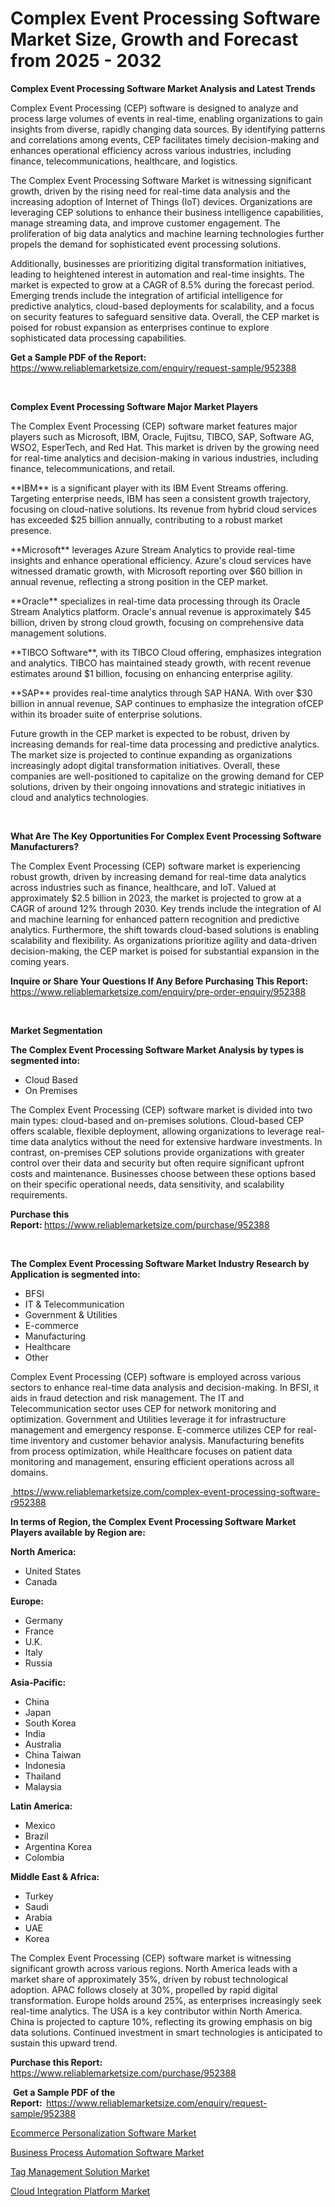 <p><h1>Complex Event Processing Software Market Size, Growth and Forecast from 2025 - 2032</h1></p><p><strong>Complex Event Processing Software Market Analysis and Latest Trends</strong></p>
<p><p>Complex Event Processing (CEP) software is designed to analyze and process large volumes of events in real-time, enabling organizations to gain insights from diverse, rapidly changing data sources. By identifying patterns and correlations among events, CEP facilitates timely decision-making and enhances operational efficiency across various industries, including finance, telecommunications, healthcare, and logistics.</p><p>The Complex Event Processing Software Market is witnessing significant growth, driven by the rising need for real-time data analysis and the increasing adoption of Internet of Things (IoT) devices. Organizations are leveraging CEP solutions to enhance their business intelligence capabilities, manage streaming data, and improve customer engagement. The proliferation of big data analytics and machine learning technologies further propels the demand for sophisticated event processing solutions.</p><p>Additionally, businesses are prioritizing digital transformation initiatives, leading to heightened interest in automation and real-time insights. The market is expected to grow at a CAGR of 8.5% during the forecast period. Emerging trends include the integration of artificial intelligence for predictive analytics, cloud-based deployments for scalability, and a focus on security features to safeguard sensitive data. Overall, the CEP market is poised for robust expansion as enterprises continue to explore sophisticated data processing capabilities.</p></p>
<p><strong>Get a Sample PDF of the Report:&nbsp;</strong> <a href="https://www.reliablemarketsize.com/enquiry/request-sample/952388?utm_campaign=1879&utm_medium=2&utm_source=Github&utm_content=ia&utm_term=06032025&utm_id=complex-event-processing-software">https://www.reliablemarketsize.com/enquiry/request-sample/952388</a></p>
<p>&nbsp;</p>
<p><strong>Complex Event Processing Software Major Market Players</strong></p>
<p><p>The Complex Event Processing (CEP) software market features major players such as Microsoft, IBM, Oracle, Fujitsu, TIBCO, SAP, Software AG, WSO2, EsperTech, and Red Hat. This market is driven by the growing need for real-time analytics and decision-making in various industries, including finance, telecommunications, and retail.</p><p>**IBM** is a significant player with its IBM Event Streams offering. Targeting enterprise needs, IBM has seen a consistent growth trajectory, focusing on cloud-native solutions. Its revenue from hybrid cloud services has exceeded $25 billion annually, contributing to a robust market presence.</p><p>**Microsoft** leverages Azure Stream Analytics to provide real-time insights and enhance operational efficiency. Azure's cloud services have witnessed dramatic growth, with Microsoft reporting over $60 billion in annual revenue, reflecting a strong position in the CEP market.</p><p>**Oracle** specializes in real-time data processing through its Oracle Stream Analytics platform. Oracle's annual revenue is approximately $45 billion, driven by strong cloud growth, focusing on comprehensive data management solutions.</p><p>**TIBCO Software**, with its TIBCO Cloud offering, emphasizes integration and analytics. TIBCO has maintained steady growth, with recent revenue estimates around $1 billion, focusing on enhancing enterprise agility.</p><p>**SAP** provides real-time analytics through SAP HANA. With over $30 billion in annual revenue, SAP continues to emphasize the integration ofCEP within its broader suite of enterprise solutions.</p><p>Future growth in the CEP market is expected to be robust, driven by increasing demands for real-time data processing and predictive analytics. The market size is projected to continue expanding as organizations increasingly adopt digital transformation initiatives. Overall, these companies are well-positioned to capitalize on the growing demand for CEP solutions, driven by their ongoing innovations and strategic initiatives in cloud and analytics technologies.</p></p>
<p>&nbsp;</p>
<p><strong>What Are The Key Opportunities For Complex Event Processing Software Manufacturers?</strong></p>
<p><p>The Complex Event Processing (CEP) software market is experiencing robust growth, driven by increasing demand for real-time data analytics across industries such as finance, healthcare, and IoT. Valued at approximately $2.5 billion in 2023, the market is projected to grow at a CAGR of around 12% through 2030. Key trends include the integration of AI and machine learning for enhanced pattern recognition and predictive analytics. Furthermore, the shift towards cloud-based solutions is enabling scalability and flexibility. As organizations prioritize agility and data-driven decision-making, the CEP market is poised for substantial expansion in the coming years.</p></p>
<p><strong>Inquire or Share Your Questions If Any Before Purchasing This Report:</strong> <a href="https://www.reliablemarketsize.com/enquiry/pre-order-enquiry/952388?utm_campaign=1879&utm_medium=2&utm_source=Github&utm_content=ia&utm_term=06032025&utm_id=complex-event-processing-software">https://www.reliablemarketsize.com/enquiry/pre-order-enquiry/952388</a></p>
<p>&nbsp;</p>
<p><strong>Market Segmentation</strong></p>
<p><strong>The Complex Event Processing Software Market Analysis by types is segmented into:</strong></p>
<p><ul><li>Cloud Based</li><li>On Premises</li></ul></p>
<p><p>The Complex Event Processing (CEP) software market is divided into two main types: cloud-based and on-premises solutions. Cloud-based CEP offers scalable, flexible deployment, allowing organizations to leverage real-time data analytics without the need for extensive hardware investments. In contrast, on-premises CEP solutions provide organizations with greater control over their data and security but often require significant upfront costs and maintenance. Businesses choose between these options based on their specific operational needs, data sensitivity, and scalability requirements.</p></p>
<p><strong>Purchase this Report:&nbsp;</strong><a href="https://www.reliablemarketsize.com/purchase/952388?utm_campaign=1879&utm_medium=2&utm_source=Github&utm_content=ia&utm_term=06032025&utm_id=complex-event-processing-software">https://www.reliablemarketsize.com/purchase/952388</a></p>
<p>&nbsp;</p>
<p><strong>The Complex Event Processing Software Market Industry Research by Application is segmented into:</strong></p>
<p><ul><li>BFSI</li><li>IT & Telecommunication</li><li>Government & Utilities</li><li>E-commerce</li><li>Manufacturing</li><li>Healthcare</li><li>Other</li></ul></p>
<p><p>Complex Event Processing (CEP) software is employed across various sectors to enhance real-time data analysis and decision-making. In BFSI, it aids in fraud detection and risk management. The IT and Telecommunication sector uses CEP for network monitoring and optimization. Government and Utilities leverage it for infrastructure management and emergency response. E-commerce utilizes CEP for real-time inventory and customer behavior analysis. Manufacturing benefits from process optimization, while Healthcare focuses on patient data monitoring and management, ensuring efficient operations across all domains.</p></p>
<p><a href="https://www.reliablemarketsize.com/complex-event-processing-software-r952388?utm_campaign=1879&utm_medium=2&utm_source=Github&utm_content=ia&utm_term=06032025&utm_id=complex-event-processing-software">&nbsp;https://www.reliablemarketsize.com/complex-event-processing-software-r952388</a></p>
<p><strong>In terms of Region, the Complex Event Processing Software Market Players available by Region are:</strong></p>
<p>
    <p> <strong> North America: </strong>
        <ul>
            <li>United States</li>
            <li>Canada</li>
        </ul>
        </p> 
    <p> <strong> Europe: </strong>
        <ul>
            <li>Germany</li>
            <li>France</li>
            <li>U.K.</li>
            <li>Italy</li>
            <li>Russia</li>
        </ul>
        </p> 
    <p> <strong> Asia-Pacific: </strong>
        <ul>
            <li>China</li>
            <li>Japan</li>
            <li>South Korea</li>
            <li>India</li>
            <li>Australia</li>
            <li>China Taiwan</li>
            <li>Indonesia</li>
            <li>Thailand</li>
            <li>Malaysia</li>
        </ul>
        </p> 
    <p> <strong> Latin America: </strong>
        <ul>
            <li>Mexico</li>
            <li>Brazil</li>
            <li>Argentina Korea</li>
            <li>Colombia</li>
        </ul>
        </p> 
    <p> <strong> Middle East & Africa: </strong>
        <ul>
            <li>Turkey</li>
            <li>Saudi</li>
            <li>Arabia</li>
            <li>UAE</li>
            <li>Korea</li>
        </ul>
    </p>
    </p>
<p><p>The Complex Event Processing (CEP) software market is witnessing significant growth across various regions. North America leads with a market share of approximately 35%, driven by robust technological adoption. APAC follows closely at 30%, propelled by rapid digital transformation. Europe holds around 25%, as enterprises increasingly seek real-time analytics. The USA is a key contributor within North America. China is projected to capture 10%, reflecting its growing emphasis on big data solutions. Continued investment in smart technologies is anticipated to sustain this upward trend.</p></p>
<p><strong>Purchase this Report: </strong><a href="https://www.reliablemarketsize.com/purchase/952388?utm_campaign=1879&utm_medium=2&utm_source=Github&utm_content=ia&utm_term=06032025&utm_id=complex-event-processing-software">https://www.reliablemarketsize.com/purchase/952388</a></p>
<p>&nbsp;<strong>Get a Sample PDF of the Report:&nbsp;&nbsp;</strong><a href="https://www.reliablemarketsize.com/enquiry/request-sample/952388?utm_campaign=1879&utm_medium=2&utm_source=Github&utm_content=ia&utm_term=06032025&utm_id=complex-event-processing-software">https://www.reliablemarketsize.com/enquiry/request-sample/952388</a></p>
<p><strong></strong></p>
<p><p><a href="https://github.com/budenhanelfc/Market-Research-Report-List-1/blob/main/ecommerce-personalization-software-market.md?utm_campaign=1879&utm_medium=2&utm_source=Github&utm_content=ia&utm_term=06032025&utm_id=complex-event-processing-software">Ecommerce Personalization Software Market</a></p><p><a href="https://github.com/cagleplittrw/Market-Research-Report-List-1/blob/main/business-process-automation-software-market.md?utm_campaign=1879&utm_medium=2&utm_source=Github&utm_content=ia&utm_term=06032025&utm_id=complex-event-processing-software">Business Process Automation Software Market</a></p><p><a href="https://github.com/dahcheeviola/Market-Research-Report-List-1/blob/main/tag-management-solution-market.md?utm_campaign=1879&utm_medium=2&utm_source=Github&utm_content=ia&utm_term=06032025&utm_id=complex-event-processing-software">Tag Management Solution Market</a></p><p><a href="https://github.com/FassouRP/Market-Research-Report-List-7/blob/main/cloud-integration-platform-market.md?utm_campaign=1879&utm_medium=2&utm_source=Github&utm_content=ia&utm_term=06032025&utm_id=complex-event-processing-software">Cloud Integration Platform Market</a></p></p>